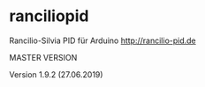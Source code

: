 # ranciliopid
Rancilio-Silvia PID für Arduino http://rancilio-pid.de

MASTER VERSION

Version 1.9.2 (27.06.2019)

